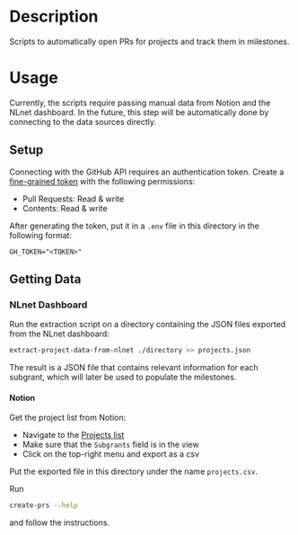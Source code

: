 # Description

Scripts to automatically open PRs for projects and track them in milestones.

# Usage

Currently, the scripts require passing manual data from Notion and the NLnet dashboard.
In the future, this step will be automatically done by connecting to the data sources directly.

## Setup

Connecting with the GitHub API requires an authentication token.
Create a [fine-grained token](https://docs.github.com/en/authentication/keeping-your-account-and-data-secure/managing-your-personal-access-tokens#creating-a-fine-grained-personal-access-token) with the following permissions:

- Pull Requests: Read & write
- Contents: Read & write

After generating the token, put it in a `.env` file in this directory in the following format:

```
GH_TOKEN="<TOKEN>"
```

## Getting Data

### NLnet Dashboard

Run the extraction script on a directory containing the JSON files exported from the NLnet dashboard:

```sh
extract-project-data-from-nlnet ./directory >> projects.json
```

The result is a JSON file that contains relevant information for each subgrant, which will later be used to populate the milestones.

#### Notion

Get the project list from Notion:

- Navigate to the [Projects list](https://www.notion.so/nixos-foundation/15759d49e1be808186e5dc8c2c600ba8?v=9e8141539d9c41ad98ab2368b12d030f)
- Make sure that the `Subgrants` field is in the view
- Click on the top-right menu and export as a csv

Put the exported file in this directory under the name `projects.csv`.


Run

```sh
create-prs --help
```

and follow the instructions.
